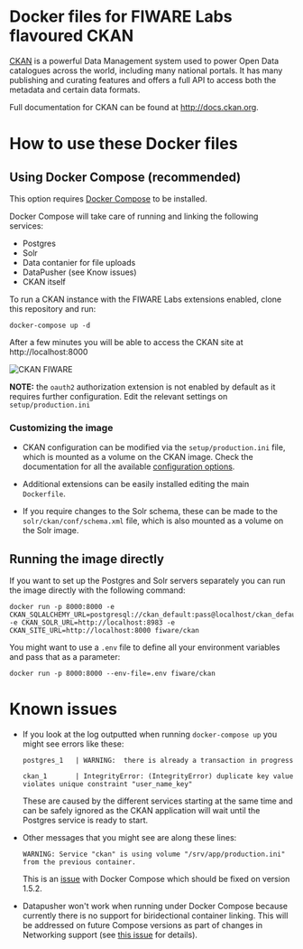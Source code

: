 # Docker files for FIWARE Labs flavoured CKAN

[CKAN](https://github.com/ckan/ckan) is a powerful Data Management system used
to power Open Data catalogues across the world, including many national
portals. It has many publishing and curating features and offers a full API to
access both the metadata and certain data formats.

Full documentation for CKAN can be found at http://docs.ckan.org.

# How to use these Docker files

## Using Docker Compose (recommended)

This option requires [Docker Compose](https://docs.docker.com/compose/) to be
installed.

Docker Compose will take care of running and linking the following services:

* Postgres
* Solr
* Data contanier for file uploads
* DataPusher (see Know issues)
* CKAN itself


To run a CKAN instance with the FIWARE Labs extensions enabled, clone this
repository and run:

```
docker-compose up -d
```

After a few minutes you will be able to access the CKAN site at http://localhost:8000

![CKAN FIWARE](http://i.imgur.com/saUqbcp.png)

**NOTE:** the `oauth2` authorization extension is not enabled by default as it
requires further configuration. Edit the relevant settings on `setup/production.ini`

### Customizing the image

* CKAN configuration can be modified via the `setup/production.ini` file, which is
  mounted as a volume on the CKAN image. Check the documentation for all the
  available [configuration options](http://docs.ckan.org/en/latest/maintaining/configuration.html).

* Additional extensions can be easily installed editing the main `Dockerfile`.

* If you require changes to the Solr schema, these can be made to
  the `solr/ckan/conf/schema.xml` file, which is also mounted as a volume on
  the Solr image.


## Running the image directly

If you want to set up the Postgres and Solr servers separately you can run the
image directly with the following command:

```
docker run -p 8000:8000 -e CKAN_SQLALCHEMY_URL=postgresql://ckan_default:pass@localhost/ckan_default -e CKAN_SOLR_URL=http://localhost:8983 -e CKAN_SITE_URL=http://localhost:8000 fiware/ckan
```

You might want to use a `.env` file to define all your environment variables and pass that
as a parameter:

```
docker run -p 8000:8000 --env-file=.env fiware/ckan
```


# Known issues

* If you look at the log outputted when running `docker-compose up` you might see errors like
  these:

  ```
  postgres_1   | WARNING:  there is already a transaction in progress

  ckan_1       | IntegrityError: (IntegrityError) duplicate key value violates unique constraint "user_name_key"

  ```

  These are caused by the different services starting at the same time and can be safely ignored as the CKAN
  application will wait until the Postgres service is ready to start.

* Other messages that you might see are along these lines:

  ```
  WARNING: Service "ckan" is using volume "/srv/app/production.ini" from the previous container.
  ```

  This is an [issue](https://github.com/docker/compose/issues/2481) with Docker Compose which should be fixed
  on version 1.5.2.

* Datapusher won't work when running under Docker Compose because currently there is no support for
  biridectional container linking. This will be addressed on future Compose versions as part of
  changes in Networking support (see [this issue](https://github.com/docker/compose/pull/1676)
  for details).
